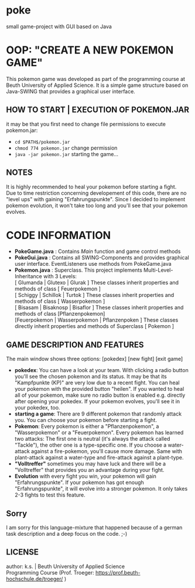 # poke
small game-project with GUI based on Java

# OOP: "CREATE A NEW POKEMON GAME"
This pokemon game was developed as part of the programming course at Beuth University of Applied Science. It is a simple game structure based on Java-SWING that provides a graphical user interface.

## HOW TO START | EXECUTION OF POKEMON.JAR 
it may be that you first need to change file permissions to execute pokemon.jar:<br>
- ```cd $PATH$/pokemon.jar```<br>
- ```chmod 774 pokemon.jar```    change permission <br>
- ```java -jar pokemon.jar```    starting the game... <br>

## NOTES
It is highly recommended to heal your pokemon before starting a fight.<br> Due to time restriction concerning developement of this code, there are no "level ups" with gaining "Erfahrungspunkte". Since I decided to implement pokemon evolution, it won't take too long and you'll see that your pokemon evolves. 

# CODE INFORMATION

- **PokeGame.java** : Contains *Main* function and game control methods <br>
- **PokeGui.java** : Contains all SWING-Components and provides graphical user interface. EventListeners use methods from PokeGame.java <br>
- **Pokemon.java** : Superclass. This project implements Multi-Level-Inheritance with 3 Levels:<br>
[ Glumanda | Glutexo | Glurak ] These classes inherit properties and methods of class [ Feuerpokemon ] <br>
[ Schiggy | Schillok | Turtok ] These classes inherit properties and methods of class [ Wasserpokemon ] <br>
[ Bisasam | Bisaknosp | Bisaflor ] These classes inherit properties and methods of class [Pflanzenpokemon] <br>
[Feuerpokemon | Wasserpokemon | Pflanzenpoken ] These classes directly inherit properties and methods of Superclass [ Pokemon ]

## GAME DESCRIPTION AND FEATURES
The main window shows three options: [pokedex] [new fight] [exit game]
- **pokedex**: You can have a look at your team. With clicking a radio button you'll see the chosen pokemon and its status. It may be that its "Kampfpunkte (KP)" are very low due to a recent fight. You can heal your pokemon with the provided button "heilen". If you wanted to heal all of your pokemon, make sure no radio button is enabled e.g. directly after opening your pokedex. If your pokemon evolves, you'll see it in your pokedex, too.
- **starting a game**: There are 9 different pokemon that randomly attack you. You can choose your pokemon before starting a fight.
- **Pokemon**: Every pokemon is either a "Pflanzenpokemon", a "Wasserpokemon" or a "Feuerpokemon". Every pokemon has learned two attacks: The first one is neutral (it's always the attack called "Tackle"), the other one is a type-specific one. If you choose a water-attack against a fire-pokemon, you'll cause more damage. Same with plant-attack against a water-type and fire-attack against a plant-type. 
- **"Volltreffer"** sometimes you may have luck and there will be a "Volltreffer" that provides you an advantage during your fight.
- **Evolution** with every fight you win, your pokemon will gain "Erfahrungspunkte". If your pokemon has got enough "Erfahrungspunkte", it will evolve into a stronger pokemon. It only takes 2-3 fights to test this feature. 

## Sorry
I am sorry for this language-mixture that happened because of a german task description and a deep focus on the code. ;-)

## LICENSE
author: k.s. | Beuth University of Applied Science <br> Programming Course (Prof. Troeger: <https://prof.beuth-hochschule.de/troeger/> )
